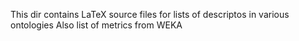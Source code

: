 This dir contains LaTeX source files for lists of descriptos in various ontologies
Also list of metrics from WEKA

